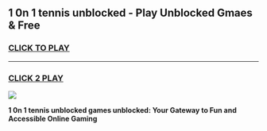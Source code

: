 
## 1 0n 1 tennis unblocked - Play Unblocked Gmaes & Free
<h3>
<a href="https://news.freeplayer.one?title=1_0n_1_tennis_unblocked&ref=16F">CLICK TO PLAY</a></h3>
<hr>

<h3>
<a href="https://news.freeplayer.one?title=1_0n_1_tennis_unblocked&ref=16F">CLICK 2 PLAY</a>
  
</h3>

<a href="https://news.freeplayer.one?title=1_0n_1_tennis_unblocked&ref=16F/"><img src="https://clearcache.store/games.png"></a>


**1 0n 1 tennis unblocked games unblocked: Your Gateway to Fun and Accessible Online Gaming**
